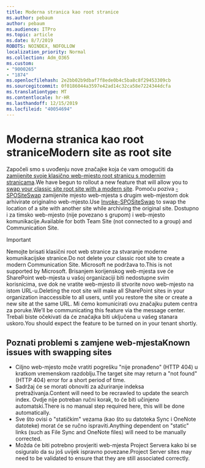 ```yaml
---
title: Moderna stranica kao root stranice
ms.author: pebaum
author: pebaum
ms.audience: ITPro
ms.topic: article
ms.date: 8/7/2019
ROBOTS: NOINDEX, NOFOLLOW
localization_priority: Normal
ms.collection: Adm_O365
ms.custom:
- "9000265"
- "1874"
ms.openlocfilehash: 2e2bb02b9dbaf7f8ede0b4c5ba8c8f29453309cb
ms.sourcegitcommit: 0f0186044a3597e42ad14c32ca58e7224344dcfa
ms.translationtype: MT
ms.contentlocale: hr-HR
ms.lasthandoff: 12/15/2019
ms.locfileid: "40054694"
---
```

# <a name="modern-site-as-root-site"></a><span data-ttu-id="0bbc0-102">Moderna stranica kao root stranice</span><span class="sxs-lookup"><span data-stu-id="0bbc0-102">Modern site as root site</span></span>

<span data-ttu-id="0bbc0-103">Započeli smo s uvođenju nove značajke koja će vam omogućiti da [zamijenite svoje klasično web-mjesto root stranicu s modernim stranicama](https://docs.microsoft.com/sharepoint/modern-root-site).</span><span class="sxs-lookup"><span data-stu-id="0bbc0-103">We have begun to rollout a new feature that will allow you to [swap your classic site root site with a modern site](https://docs.microsoft.com/sharepoint/modern-root-site).</span></span> <span data-ttu-id="0bbc0-104">Pomoću poziva [-SPOSiteSwap](https://docs.microsoft.com/powershell/module/sharepoint-online/invoke-spositeswap?view=sharepoint-ps) zamijenite mjesto web-mjesta s drugim web-mjestom dok arhivirate originalno web-mjesto.</span><span class="sxs-lookup"><span data-stu-id="0bbc0-104">Use [Invoke-SPOSiteSwap](https://docs.microsoft.com/powershell/module/sharepoint-online/invoke-spositeswap?view=sharepoint-ps) to swap the location of a site with another site while archiving the original site.</span></span> <span data-ttu-id="0bbc0-105">Dostupno i za timsko web-mjesto (nije povezano s grupom) i web-mjesto komunikacije.</span><span class="sxs-lookup"><span data-stu-id="0bbc0-105">Available for both Team Site (not connected to a group) and Communication Site.</span></span>

>[!Important]
> <span data-ttu-id="0bbc0-106">Nemojte brisati klasični root web stranice za stvaranje moderne komunikacijske stranice.</span><span class="sxs-lookup"><span data-stu-id="0bbc0-106">Do not delete your classic root site to create a modern Communication Site.</span></span> <span data-ttu-id="0bbc0-107">Microsoft ne podržava to.</span><span class="sxs-lookup"><span data-stu-id="0bbc0-107">This is not supported by Microsoft.</span></span> <span data-ttu-id="0bbc0-108">Brisanjem korijenskog web-mjesta sve će SharePoint web-mjesta u vašoj organizaciji biti nedostupne svim korisnicima, sve dok ne vratite web-mjesto ili stvorite novo web-mjesto na istom URL-u.</span><span class="sxs-lookup"><span data-stu-id="0bbc0-108">Deleting the root site will make all SharePoint sites in your organization inaccessible to all users, until you restore the site or create a new site at the same URL.</span></span> <span data-ttu-id="0bbc0-109">Mi ćemo komunicirati ovu značajku putem centra za poruke.</span><span class="sxs-lookup"><span data-stu-id="0bbc0-109">We’ll be communicating this feature via the message center.</span></span> <span data-ttu-id="0bbc0-110">Trebali biste očekivati da će značajka biti uključena u vašeg stanara uskoro.</span><span class="sxs-lookup"><span data-stu-id="0bbc0-110">You should expect the feature to be turned on in your tenant shortly.</span></span>

## <a name="known-issues-with-swapping-sites"></a><span data-ttu-id="0bbc0-111">Poznati problemi s zamjene web-mjesta</span><span class="sxs-lookup"><span data-stu-id="0bbc0-111">Known issues with swapping sites</span></span>
- <span data-ttu-id="0bbc0-112">Ciljno web-mjesto može vratiti pogrešku "nije pronađeno" (HTTP 404) u kratkom vremenskom razdoblju.</span><span class="sxs-lookup"><span data-stu-id="0bbc0-112">The target site may return a "not found" (HTTP 404) error for a short period of time.</span></span>
- <span data-ttu-id="0bbc0-113">Sadržaj će se morati obnoviti za ažuriranje indeksa pretraživanja.</span><span class="sxs-lookup"><span data-stu-id="0bbc0-113">Content will need to be recrawled to update the search index.</span></span> <span data-ttu-id="0bbc0-114">Ovdje nije potreban ručni korak, to će biti učinjeno automatski.</span><span class="sxs-lookup"><span data-stu-id="0bbc0-114">There is no manual step required here, this will be done automatically.</span></span>
- <span data-ttu-id="0bbc0-115">Sve što ovisi o "statičkim" vezama (kao što su datoteka Sync i OneNote datoteke) morat će se ručno ispraviti.</span><span class="sxs-lookup"><span data-stu-id="0bbc0-115">Anything dependent on "static" links (such as File Sync and OneNote files) will need to be manually corrected.</span></span>
- <span data-ttu-id="0bbc0-116">Možda će biti potrebno provjeriti web-mjesta Project Servera kako bi se osiguralo da su još uvijek ispravno povezane.</span><span class="sxs-lookup"><span data-stu-id="0bbc0-116">Project Server sites may need to be validated to ensure that they are still associated correctly.</span></span> 
